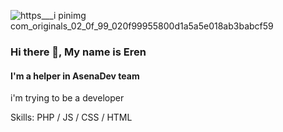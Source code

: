 ![https___i pinimg com_originals_02_0f_99_020f99955800d1a5a5e018ab3babcf59](https://user-images.githubusercontent.com/70370191/129456679-0e3b2d88-74c0-4344-b800-600bcb317696.jpg)
### Hi there 👋, My name is Eren
#### I'm a helper in AsenaDev team

i'm trying to be a developer

Skills:  PHP / JS / CSS / HTML
